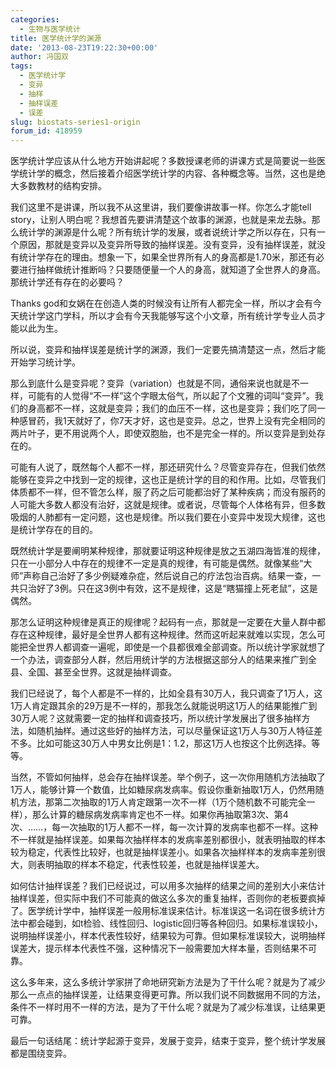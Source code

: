 ```yaml
---
categories:
  - 生物与医学统计
title: 医学统计学的渊源
date: '2013-08-23T19:22:30+00:00'
author: 冯国双
tags:
  - 医学统计学
  - 变异
  - 抽样
  - 抽样误差
  - 误差
slug: biostats-series1-origin
forum_id: 418959
---
```


医学统计学应该从什么地方开始讲起呢？多数授课老师的讲课方式是简要说一些医学统计学的概念，然后接着介绍医学统计学的内容、各种概念等。当然，这也是绝大多数教材的结构安排。

我们这里不是讲课，所以我不从这里讲，我们要像讲故事一样。你怎么才能tell story，让别人明白呢？我想首先要讲清楚这个故事的渊源，也就是来龙去脉。那么统计学的渊源是什么呢？所有统计学的发展，或者说统计学之所以存在，只有一个原因，那就是变异以及变异所导致的抽样误差。没有变异，没有抽样误差，就没有统计学存在的理由。想象一下，如果全世界所有人的身高都是1.70米，那还有必要进行抽样做统计推断吗？只要随便量一个人的身高，就知道了全世界人的身高。那统计学还有存在的必要吗？<!--more-->
 
Thanks god和女娲在在创造人类的时候没有让所有人都完全一样，所以才会有今天统计学这门学科，所以才会有今天我能够写这个小文章，所有统计学专业人员才能以此为生。

所以说，变异和抽样误差是统计学的渊源，我们一定要先搞清楚这一点，然后才能开始学习统计学。

那么到底什么是变异呢？变异（variation）也就是不同，通俗来说也就是不一样，可能有的人觉得“不一样”这个字眼太俗气，所以起了个文雅的词叫“变异”。我们的身高都不一样，这就是变异；我们的血压不一样，这也是变异；我们吃了同一种感冒药，我1天就好了，你7天才好，这也是变异。总之，世界上没有完全相同的两片叶子，更不用说两个人，即使双胞胎，也不是完全一样的。所以变异是到处存在的。

可能有人说了，既然每个人都不一样，那还研究什么？尽管变异存在，但我们依然能够在变异之中找到一定的规律，这也正是统计学的目的和作用。比如，尽管我们体质都不一样，但不管怎么样，服了药之后可能都治好了某种疾病；而没有服药的人可能大多数人都没有治好，这就是规律。或者说，尽管每个人体格有异，但多数吸烟的人肺都有一定问题，这也是规律。所以我们要在小变异中发现大规律，这也是统计学存在的目的。

既然统计学是要阐明某种规律，那就要证明这种规律是放之五湖四海皆准的规律，只在一小部分人中存在的规律不一定是真的规律，有可能是偶然。就像某些“大师”声称自己治好了多少例疑难杂症，然后说自己的疗法包治百病。结果一查，一共只治好了3例。只在这3例中有效，这不是规律，这是“瞎猫撞上死老鼠”，这是偶然。

那怎么证明这种规律是真正的规律呢？起码有一点，那就是一定要在大量人群中都存在这种规律，最好是全世界人都有这种规律。然而这听起来就难以实现，怎么可能把全世界人都调查一遍呢，即使是一个县都很难全部调查。所以统计学家就想了一个办法，调查部分人群，然后用统计学的方法根据这部分人的结果来推广到全县、全国、甚至全世界。这就是抽样调查。

我们已经说了，每个人都是不一样的，比如全县有30万人，我只调查了1万人，这1万人肯定跟其余的29万是不一样的，那我怎么就能说明这1万人的结果能推广到30万人呢？这就需要一定的抽样和调查技巧，所以统计学发展出了很多抽样方法，如随机抽样。通过这些好的抽样方法，可以尽量保证这1万人与30万人特征差不多。比如可能这30万人中男女比例是1：1.2，那这1万人也按这个比例选择。等等。

当然，不管如何抽样，总会存在抽样误差。举个例子，这一次你用随机方法抽取了1万人，能够计算一个数值，比如糖尿病发病率。假设你重新抽取1万人，仍然用随机方法，那第二次抽取的1万人肯定跟第一次不一样（1万个随机数不可能完全一样），那么计算的糖尿病发病率肯定也不一样。如果你再抽取第3次、第4次、……，每一次抽取的1万人都不一样，每一次计算的发病率也都不一样。这种不一样就是抽样误差。如果每次抽样样本的发病率差别都很小，就表明抽取的样本较为稳定，代表性比较好，也就是抽样误差小。如果各次抽样样本的发病率差别很大，则表明抽取的样本不稳定，代表性较差，也就是抽样误差大。

如何估计抽样误差？我们已经说过，可以用多次抽样的结果之间的差别大小来估计抽样误差，但实际中我们不可能真的做这么多次的重复抽样，否则你的老板要疯掉了。医学统计学中，抽样误差一般用标准误来估计。标准误这一名词在很多统计方法中都会碰到，如t检验、线性回归、logistic回归等各种回归。如果标准误较小，说明抽样误差小，样本代表性较好，结果较为可靠。但如果标准误较大，说明抽样误差大，提示样本代表性不强，这种情况下一般需要加大样本量，否则结果不可靠。

这么多年来，这么多统计学家拼了命地研究新方法是为了干什么呢？就是为了减少那么一点点的抽样误差，让结果变得更可靠。所以我们说不同数据用不同的方法，条件不一样时用不一样的方法，是为了干什么呢？就是为了减少标准误，让结果更可靠。

最后一句话结尾：统计学起源于变异，发展于变异，结束于变异，整个统计学发展都是围绕变异。
